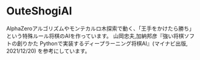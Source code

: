 # OuteShogiAI

AlphaZeroアルゴリズムやモンテカルロ木探索で動く、「王手をかけたら勝ち」という特殊ルール将棋のAIを作っています。
山岡忠夫,加納邦彦『強い将棋ソフトの創りかた Pythonで実装するディープラーニング将棋AI』(マイナビ出版, 2021/12/20)
を参考にしています。
